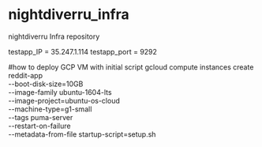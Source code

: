 # nightdiverru_infra
nightdiverru Infra repository

testapp_IP = 35.247.1.114
testapp_port = 9292

#how to deploy GCP VM with initial script
gcloud compute instances create reddit-app\
  --boot-disk-size=10GB \
  --image-family ubuntu-1604-lts \
  --image-project=ubuntu-os-cloud \
  --machine-type=g1-small \
  --tags puma-server \
  --restart-on-failure \
  --metadata-from-file startup-script=setup.sh
